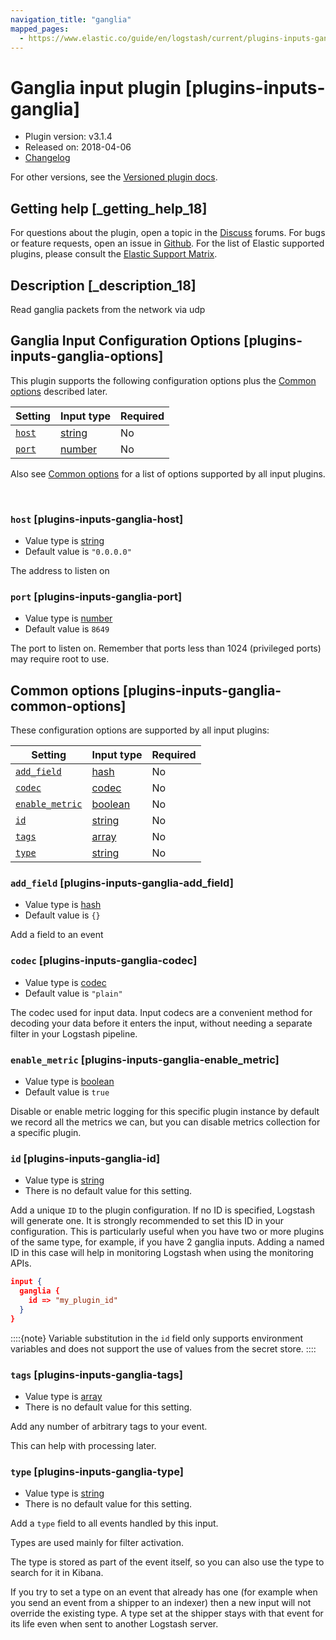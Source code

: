 ```yaml
---
navigation_title: "ganglia"
mapped_pages:
  - https://www.elastic.co/guide/en/logstash/current/plugins-inputs-ganglia.html
---
```


# Ganglia input plugin [plugins-inputs-ganglia]


* Plugin version: v3.1.4
* Released on: 2018-04-06
* [Changelog](https://github.com/logstash-plugins/logstash-input-ganglia/blob/v3.1.4/CHANGELOG.md)

For other versions, see the [Versioned plugin docs](/vpr/input-ganglia-index.md).

## Getting help [_getting_help_18]

For questions about the plugin, open a topic in the [Discuss](http://discuss.elastic.co) forums. For bugs or feature requests, open an issue in [Github](https://github.com/logstash-plugins/logstash-input-ganglia). For the list of Elastic supported plugins, please consult the [Elastic Support Matrix](https://www.elastic.co/support/matrix#logstash_plugins).


## Description [_description_18]

Read ganglia packets from the network via udp


## Ganglia Input Configuration Options [plugins-inputs-ganglia-options]

This plugin supports the following configuration options plus the [Common options](plugins-inputs-ganglia.md#plugins-inputs-ganglia-common-options) described later.

| Setting | Input type | Required |
| --- | --- | --- |
| [`host`](plugins-inputs-ganglia.md#plugins-inputs-ganglia-host) | [string](value-types.md#string) | No |
| [`port`](plugins-inputs-ganglia.md#plugins-inputs-ganglia-port) | [number](value-types.md#number) | No |

Also see [Common options](plugins-inputs-ganglia.md#plugins-inputs-ganglia-common-options) for a list of options supported by all input plugins.

 

### `host` [plugins-inputs-ganglia-host]

* Value type is [string](value-types.md#string)
* Default value is `"0.0.0.0"`

The address to listen on


### `port` [plugins-inputs-ganglia-port]

* Value type is [number](value-types.md#number)
* Default value is `8649`

The port to listen on. Remember that ports less than 1024 (privileged ports) may require root to use.



## Common options [plugins-inputs-ganglia-common-options]

These configuration options are supported by all input plugins:

| Setting | Input type | Required |
| --- | --- | --- |
| [`add_field`](plugins-inputs-ganglia.md#plugins-inputs-ganglia-add_field) | [hash](logstash://reference/configuration-file-structure.md#hash) | No |
| [`codec`](plugins-inputs-ganglia.md#plugins-inputs-ganglia-codec) | [codec](logstash://reference/configuration-file-structure.md#codec) | No |
| [`enable_metric`](plugins-inputs-ganglia.md#plugins-inputs-ganglia-enable_metric) | [boolean](logstash://reference/configuration-file-structure.md#boolean) | No |
| [`id`](plugins-inputs-ganglia.md#plugins-inputs-ganglia-id) | [string](logstash://reference/configuration-file-structure.md#string) | No |
| [`tags`](plugins-inputs-ganglia.md#plugins-inputs-ganglia-tags) | [array](logstash://reference/configuration-file-structure.md#array) | No |
| [`type`](plugins-inputs-ganglia.md#plugins-inputs-ganglia-type) | [string](logstash://reference/configuration-file-structure.md#string) | No |

### `add_field` [plugins-inputs-ganglia-add_field]

* Value type is [hash](logstash://reference/configuration-file-structure.md#hash)
* Default value is `{}`

Add a field to an event


### `codec` [plugins-inputs-ganglia-codec]

* Value type is [codec](logstash://reference/configuration-file-structure.md#codec)
* Default value is `"plain"`

The codec used for input data. Input codecs are a convenient method for decoding your data before it enters the input, without needing a separate filter in your Logstash pipeline.


### `enable_metric` [plugins-inputs-ganglia-enable_metric]

* Value type is [boolean](logstash://reference/configuration-file-structure.md#boolean)
* Default value is `true`

Disable or enable metric logging for this specific plugin instance by default we record all the metrics we can, but you can disable metrics collection for a specific plugin.


### `id` [plugins-inputs-ganglia-id]

* Value type is [string](logstash://reference/configuration-file-structure.md#string)
* There is no default value for this setting.

Add a unique `ID` to the plugin configuration. If no ID is specified, Logstash will generate one. It is strongly recommended to set this ID in your configuration. This is particularly useful when you have two or more plugins of the same type, for example, if you have 2 ganglia inputs. Adding a named ID in this case will help in monitoring Logstash when using the monitoring APIs.

```json
input {
  ganglia {
    id => "my_plugin_id"
  }
}
```

::::{note} 
Variable substitution in the `id` field only supports environment variables and does not support the use of values from the secret store.
::::



### `tags` [plugins-inputs-ganglia-tags]

* Value type is [array](logstash://reference/configuration-file-structure.md#array)
* There is no default value for this setting.

Add any number of arbitrary tags to your event.

This can help with processing later.


### `type` [plugins-inputs-ganglia-type]

* Value type is [string](logstash://reference/configuration-file-structure.md#string)
* There is no default value for this setting.

Add a `type` field to all events handled by this input.

Types are used mainly for filter activation.

The type is stored as part of the event itself, so you can also use the type to search for it in Kibana.

If you try to set a type on an event that already has one (for example when you send an event from a shipper to an indexer) then a new input will not override the existing type. A type set at the shipper stays with that event for its life even when sent to another Logstash server.



